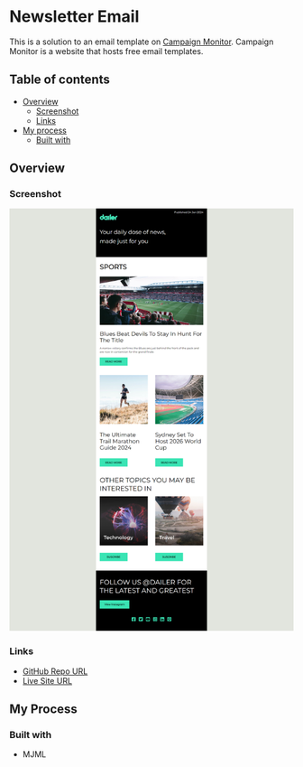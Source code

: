 # Newsletter Email

This is a solution to an email template on [Campaign Monitor](https://www.campaignmonitor.com/email-templates/). 
Campaign Monitor is a website that hosts free email templates. 

## Table of contents
- [Overview](#overview)
  - [Screenshot](#screenshot)
  - [Links](#links)
- [My process](#my-process)
  - [Built with](#built-with)

## Overview

### Screenshot

![Newsletter Email](images/newsletter-screenshot.png)

### Links

- [GitHub Repo URL](https://github.com/adrvnc/newsletter_email)
- [Live Site URL](https://adrvnc.github.io/newsletter_email/)

## My Process

### Built with 

- MJML 
